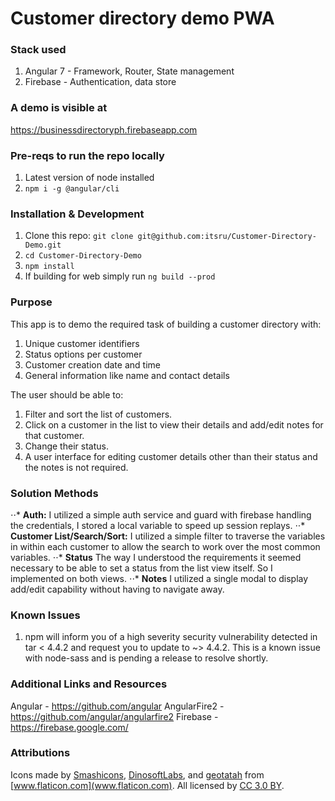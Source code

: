 # Customer directory demo PWA 

### Stack used

1. Angular 7 - Framework, Router, State management
2. Firebase - Authentication, data store

### A demo is visible at 

https://businessdirectoryph.firebaseapp.com

### Pre-reqs to run the repo locally

1. Latest version of node installed 
2. `npm i -g @angular/cli`

### Installation & Development

1. Clone this repo: `git clone git@github.com:itsru/Customer-Directory-Demo.git`
2. `cd Customer-Directory-Demo`
3. `npm install`
4. If building for web simply run `ng build --prod`

### Purpose

This app is to demo the required task of building a customer directory with:
1. Unique customer identifiers
2. Status options per customer
3. Customer creation date and time
4. General information like name and contact details

The user should be able to:
1. Filter and sort the list of customers.
2. Click on a customer in the list to view their details and add/edit notes for that
customer.
3. Change their status.
4. A user interface for editing customer details other than their status and the notes is not required.

### Solution Methods

⋅⋅* **Auth:** I utilized a simple auth service and guard with firebase handling the credentials, I stored a local variable to speed up session replays.
⋅⋅* **Customer List/Search/Sort:** I utilized a simple filter to traverse the variables in within each customer to allow the search to work over the most common variables.
⋅⋅* **Status** The way I understood the requirements it seemed necessary to be able to set a status from the list view itself. So I implemented on both views.
⋅⋅* **Notes** I utilized a single modal to display add/edit capability without having to navigate away. 

### Known Issues

1. npm will inform you of a high severity security vulnerability detected in tar < 4.4.2 and request you to update to ~> 4.4.2. This is a known issue with node-sass and is pending a release to resolve shortly. 

### Additional Links and Resources

Angular - https://github.com/angular
AngularFire2 - https://github.com/angular/angularfire2
Firebase - https://firebase.google.com/

### Attributions

Icons made by [Smashicons](https://www.flaticon.com/authors/smashicons "Smashicons"), [DinosoftLabs](https://www.flaticon.com/authors/dinosoftlabs "DinosoftLabs"), and [geotatah](https://www.flaticon.com/authors/geotatah "geotatah") from [www.flaticon.com](www.flaticon.com). All licensed by [CC 3.0 BY](http://creativecommons.org/licenses/by/3.0/ "Creative Commons BY 3.0").
